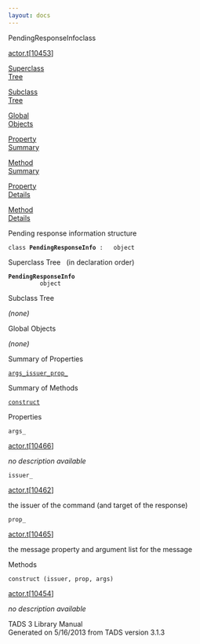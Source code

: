 ```yaml
---
layout: docs
---
```

<span class="title">PendingResponseInfo</span><span class="type">class</span>

[actor.t](../file/actor.t.html)\[[10453](../source/actor.t.html#10453)\]

[Superclass  
Tree](#_SuperClassTree_)

[Subclass  
Tree](#_SubClassTree_)

[Global  
Objects](#_ObjectSummary_)

[Property  
Summary](#_PropSummary_)

[Method  
Summary](#_MethodSummary_)

[Property  
Details](#_Properties_)

[Method  
Details](#_Methods_)



Pending response information structure

`class `**`PendingResponseInfo`**` :   object`



<span id="_SuperClassTree_"></span>



<span class="hdln">Superclass Tree</span>   (in declaration order)



**`PendingResponseInfo`**  
`         object`  
<span id="_SubClassTree_"></span>



<span class="hdln">Subclass Tree</span>  



*(none)* <span id="_ObjectSummary_"></span>



<span class="hdln">Global Objects</span>  



*(none)* <span id="_PropSummary_"></span>



<span class="hdln">Summary of Properties</span>  



[`args_`](#args_)[`issuer_`](#issuer_)[`prop_`](#prop_)

<span id="_MethodSummary_"></span>



<span class="hdln">Summary of Methods</span>  



[`construct`](#construct)

<span id="_Properties_"></span>



<span class="hdln">Properties</span>  



<span id="args_"></span>

`args_`

[actor.t](../file/actor.t.html)\[[10466](../source/actor.t.html#10466)\]



*no description available*



<span id="issuer_"></span>

`issuer_`

[actor.t](../file/actor.t.html)\[[10462](../source/actor.t.html#10462)\]



the issuer of the command (and target of the response)



<span id="prop_"></span>

`prop_`

[actor.t](../file/actor.t.html)\[[10465](../source/actor.t.html#10465)\]



the message property and argument list for the message



<span id="_Methods_"></span>



<span class="hdln">Methods</span>  



<span id="construct"></span>

`construct (issuer, prop, args)`

[actor.t](../file/actor.t.html)\[[10454](../source/actor.t.html#10454)\]



*no description available*





TADS 3 Library Manual  
Generated on 5/16/2013 from TADS version 3.1.3


